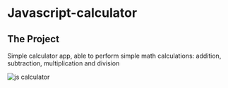 # Javascript-calculator

## The Project
Simple calculator app, able to perform simple math calculations: addition, subtraction, multiplication and division

![js calculator](https://user-images.githubusercontent.com/33424405/43531702-9d949a26-95b0-11e8-9449-6c8261ddc9c1.png)
